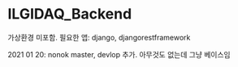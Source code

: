 # ILGIDAQ_Backend

가상환경 미포함.
필요한 앱: django, djangorestframework


2021 01 20: nonok
master, devlop 추가. 아무것도 없는데 그냥 베이스임
